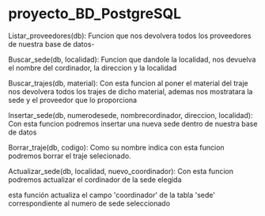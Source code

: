 # proyecto_BD_PostgreSQL

Listar_proveedores(db): Funcion que nos devolvera todos los proveedores de nuestra base de datos-


Buscar_sede(db, localidad): Funcion que dandole la localidad, nos devuelva el nombre del cordinador, la direccion y la localidad 


Buscar_trajes(db, material): Con esta funcion al poner el material del traje nos devolvera todos los trajes de dicho material, ademas nos mostratara la sede y el proveedor que lo proporciona




Insertar_sede(db, numerodesede, nombrecordinador, direccion, localidad): Con esta funcion podremos insertar una nueva sede dentro de nuestra base de datos 



Borrar_traje(db, codigo): Como su nombre indica con esta funcion podremos borrar el traje selecionado.

Actualizar_sede(db, localidad, nuevo_coordinador): Con esta funcion podremos actualizar el cordinador de la sede elegida 

esta función actualiza el campo 'coordinador' de la tabla 'sede' correspondiente al numero de sede seleccionado
